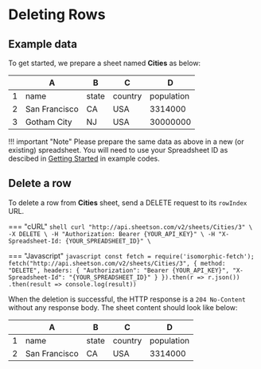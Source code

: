 # Deleting Rows

## Example data
To get started, we prepare a sheet named **Cities** as below:
<div class='example'>

| | A             | B     | C       | D          |
|-| ------------- | ----- | ------- | ---------- |
|1| name          | state | country | population |
|2| San Francisco | CA    | USA     | 3314000    |
|3| Gotham City   | NJ    | USA     | 30000000   |

</div>

!!! important "Note"
    Please prepare the same data as above in a new (or existing) spreadsheet. You will need to use your Spreadsheet ID as descibed in [Getting Started](/getting-started) in example codes.

## Delete a row
To delete a row from **Cities** sheet, send a DELETE request to its `rowIndex` URL.

=== "cURL"
    ``` shell
    curl "http://api.sheetson.com/v2/sheets/Cities/3" \
    -X DELETE \
    -H "Authorization: Bearer {YOUR_API_KEY}" \
    -H "X-Spreadsheet-Id: {YOUR_SPREADSHEET_ID}" \
    ```

=== "Javascript"
    ``` javascript
    const fetch = require('isomorphic-fetch');
    fetch("http://api.sheetson.com/v2/sheets/Cities/3", {
      method: "DELETE",
      headers: {
        "Authorization": "Bearer {YOUR_API_KEY}",
        "X-Spreadsheet-Id": "{YOUR_SPREADSHEET_ID}"
      }
    }).then(r => r.json())
    .then(result => console.log(result))
    ```

When the deletion is successful, the HTTP response is a `204 No-Content` without any response body. The sheet content should look like below:
<div class='example'>

| |A | B | C | D |
|-|-------------|--|---|------|
|1|name|state|country|population
|2|San Francisco|CA|USA|3314000

</div>